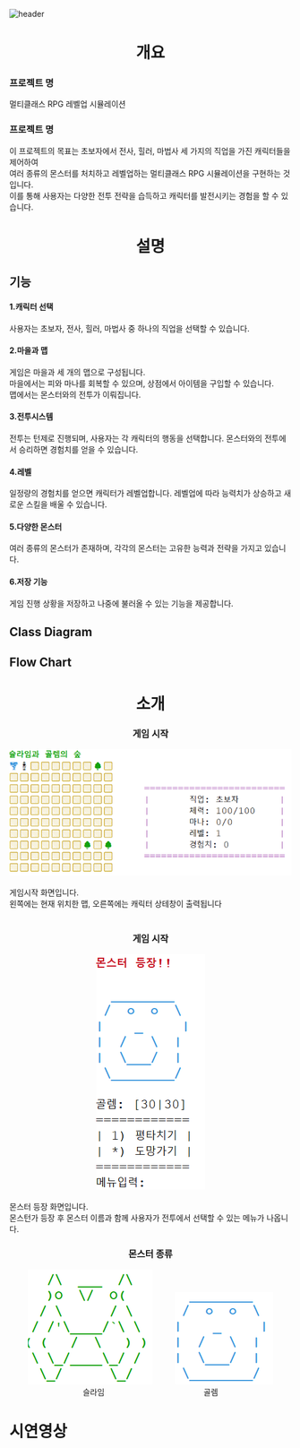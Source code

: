 ![header](https://capsule-render.vercel.app/api?type=shark&color=auto&height=250&section=header&text=Monster%20Game&fontSize=90)
<div align=center>
<h1>개요</h1>
  <div align=left>
  <h3>프로젝트 명</h3>
  멀티클래스 RPG 레벨업 시뮬레이션<br>
  <h3>프로젝트 명</h3>
  이 프로젝트의 목표는 초보자에서 전사, 힐러, 마법사 세 가지의 직업을 가진 캐릭터들을 제어하여<br>
  여러 종류의 몬스터를 처치하고 레벨업하는 멀티클래스 RPG 시뮬레이션을 구현하는 것입니다. 
  <br>이를 통해 사용자는 다양한 전투 전략을 습득하고 캐릭터를 발전시키는 경험을 할 수 있습니다.<br>
  </div>
<h1>설명</h1>
  <div align=left>
  <h2>기능</h2>
  <h4>1.캐릭터 선택</h4>
  사용자는 초보자, 전사, 힐러, 마법사 중 하나의 직업을 선택할 수 있습니다.
     <h4>2.마을과 맵</h4>
    게임은 마을과 세 개의 맵으로 구성됩니다.<br>
    마을에서는 피와 마나를 회복할 수 있으며, 상점에서 아이템을 구입할 수 있습니다.<br>
     맵에서는 몬스터와의 전투가 이뤄집니다.
      <h4>3.전투시스템</h4>
    전투는 턴제로 진행되며, 사용자는 각 캐릭터의 행동을 선택합니다. 몬스터와의 전투에서 승리하면 경험치를 얻을 수 있습니다.
      <h4>4.레벨</h4>
     일정량의 경험치를 얻으면 캐릭터가 레벨업합니다. 레벨업에 따라 능력치가 상승하고 새로운 스킬을 배울 수 있습니다.
    <h4>5.다양한 몬스터</h4>
    여러 종류의 몬스터가 존재하며, 각각의 몬스터는 고유한 능력과 전략을 가지고 있습니다.
        <h4>6.저장 기능</h4>
    게임 진행 상황을 저장하고 나중에 불러올 수 있는 기능을 제공합니다.
  </div>
  <div align=left>
<h2>Class Diagram</h2>
  </div>
  <div align=left>
<h2>Flow Chart</h2>
  </div>
  <h1>소개</h1>
  <h3>게임 시작</h3>
  <img src="https://github.com/IT-improvement/MonsterGame/blob/master/Monster/src/file/map.png">
  <div align=left>
  <br>게임시작 화면입니다.<br>
  왼쪽에는 현재 위치한 맵, 오른쪽에는 캐릭터 상테창이 출력됩니다
  </div><br>
  <h3>게임 시작</h3>
  <img src="https://github.com/IT-improvement/MonsterGame/blob/master/Monster/src/file/monster.png">
  <div align=left>
  <br>몬스터 등장 화면입니다.<br>
  몬스턴가 등장 후 몬스터 이름과 함께 사용자가 전투에서 선택할 수 있는 메뉴가 나옵니다.<br>
  </div>
    <h3>몬스터 종류</h3>
  <img src="https://github.com/IT-improvement/MonsterGame/blob/master/Monster/src/file/Slime.png">&nbsp;&nbsp;&nbsp;&nbsp;&nbsp;&nbsp;&nbsp;&nbsp;&nbsp;
  <img src="https://github.com/IT-improvement/MonsterGame/blob/master/Monster/src/file/Golem.png"><br>
    슬라임&nbsp;&nbsp;&nbsp;&nbsp;&nbsp;&nbsp;&nbsp;&nbsp;&nbsp;&nbsp;&nbsp;&nbsp;&nbsp;&nbsp;&nbsp;&nbsp;&nbsp;&nbsp;&nbsp;&nbsp;&nbsp;&nbsp;&nbsp;&nbsp;&nbsp;&nbsp;&nbsp;&nbsp;&nbsp;&nbsp;&nbsp;&nbsp;&nbsp;&nbsp;&nbsp;&nbsp;&nbsp;&nbsp;&nbsp;&nbsp;&nbsp;&nbsp;&nbsp;&nbsp;&nbsp;골렘
  </div>
<h1>시연영상</h1>
</div>
